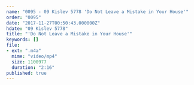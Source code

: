 ```yaml
---
name: "0095 - 09 Kislev 5778 'Do Not Leave a Mistake in Your House'"
order: "0095"
date: "2017-11-27T00:50:43.000000Z"
hdate: "09 Kislev 5778"
title: "'Do Not Leave a Mistake in Your House'"
keywords: []
file:
- ext: ".m4a"
  mime: "video/mp4"
  size: 1100977
  duration: "2:16"
published: true
---
```


